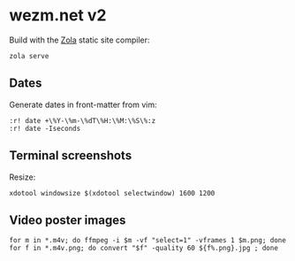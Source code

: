 # wezm.net v2

Build with the [Zola] static site compiler:

    zola serve

## Dates

Generate dates in front-matter from vim:

    :r! date +\%Y-\%m-\%dT\%H:\%M:\%S\%:z
    :r! date -Iseconds

## Terminal screenshots

Resize:

    xdotool windowsize $(xdotool selectwindow) 1600 1200

## Video poster images

    for m in *.m4v; do ffmpeg -i $m -vf "select=1" -vframes 1 $m.png; done
    for f in *.m4v.png; do convert "$f" -quality 60 ${f%.png}.jpg ; done

[Zola]: https://www.getzola.org/
